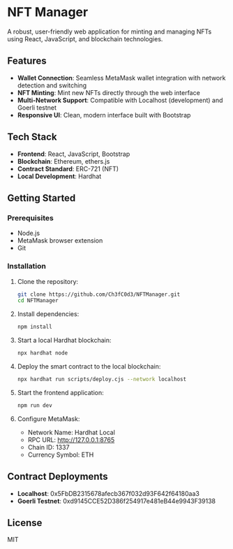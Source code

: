 # NFT Manager

A robust, user-friendly web application for minting and managing NFTs using React, JavaScript, and blockchain technologies.

## Features

- **Wallet Connection**: Seamless MetaMask wallet integration with network detection and switching
- **NFT Minting**: Mint new NFTs directly through the web interface
- **Multi-Network Support**: Compatible with Localhost (development) and Goerli testnet
- **Responsive UI**: Clean, modern interface built with Bootstrap

## Tech Stack

- **Frontend**: React, JavaScript, Bootstrap
- **Blockchain**: Ethereum, ethers.js
- **Contract Standard**: ERC-721 (NFT)
- **Local Development**: Hardhat

## Getting Started

### Prerequisites

- Node.js
- MetaMask browser extension
- Git

### Installation

1. Clone the repository:
   ```bash
   git clone https://github.com/Ch3fC0d3/NFTManager.git
   cd NFTManager
   ```

2. Install dependencies:
   ```bash
   npm install
   ```

3. Start a local Hardhat blockchain:
   ```bash
   npx hardhat node
   ```

4. Deploy the smart contract to the local blockchain:
   ```bash
   npx hardhat run scripts/deploy.cjs --network localhost
   ```

5. Start the frontend application:
   ```bash
   npm run dev
   ```

6. Configure MetaMask:
   - Network Name: Hardhat Local
   - RPC URL: http://127.0.0.1:8765
   - Chain ID: 1337
   - Currency Symbol: ETH

## Contract Deployments

- **Localhost**: 0x5FbDB2315678afecb367f032d93F642f64180aa3
- **Goerli Testnet**: 0xd9145CCE52D386f254917e481eB44e9943F39138

## License

MIT
